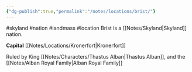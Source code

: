 ```yaml
---
{"dg-publish":true,"permalink":"/notes/locations/brist/"}
---
```


#skyland #nation #landmass #location
Brist is a [[Notes/Skyland\|Skyland]] nation.

**Capital** [[Notes/Locations/Kronerfort\|Kronerfort]]


Ruled by King [[Notes/Characters/Thastus Alban\|Thastus Alban]], and the [[Notes/Alban Royal Family\|Alban Royal Family]]
